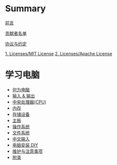 # Summary

[前言](./intro.md)

[贡献者名单](./contributors.md)

[协议与约定](./conventions.md)

[1. Licenses/MIT License](./licenses/LICENSE-MIT.md)
[2. Licenses/Apache License](./licenses/LICENSE-APACHE.md)

# 学习电脑
- [何为电脑](./learn_computer_basic/what_is_computer.md)
- [输入 & 输出](./learn_computer_basic/input_and_output.md)
- [中央处理器(CPU)](./learn_computer_basic/cpu.md)
- [内存](./learn_computer_basic/memory.md)
- [存储设备](./learn_computer_basic/storage_device.md)
- [主板](./learn_computer_basic/motherboard.md)
- [操作系统](./learn_computer_basic/what_is_opeating_system.md)
- [文件系统]()
- [中文输入]()
- [电脑安装 DIY]()
- [维护与注意事项]()
- [附录]()